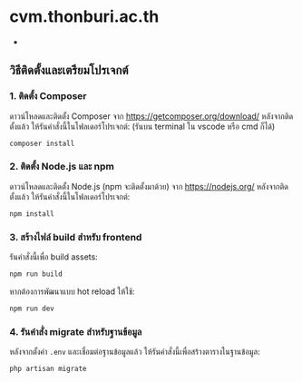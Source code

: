 # cvm.thonburi.ac.th
-
## วิธีติดตั้งและเตรียมโปรเจกต์

### 1. ติดตั้ง Composer
ดาวน์โหลดและติดตั้ง Composer จาก https://getcomposer.org/download/
หลังจากติดตั้งแล้ว ให้รันคำสั่งนี้ในโฟลเดอร์โปรเจกต์:
(รันบน terminal ใน vscode หรือ cmd ก็ได้)
```bash
composer install
```

### 2. ติดตั้ง Node.js และ npm
ดาวน์โหลดและติดตั้ง Node.js (npm จะติดตั้งมาด้วย) จาก https://nodejs.org/
หลังจากติดตั้งแล้ว ให้รันคำสั่งนี้ในโฟลเดอร์โปรเจกต์:

```bash
npm install
```

### 3. สร้างไฟล์ build สำหรับ frontend
รันคำสั่งนี้เพื่อ build assets:

```bash
npm run build
```

หากต้องการพัฒนาแบบ hot reload ให้ใช้:

```bash
npm run dev
```

### 4. รันคำสั่ง migrate สำหรับฐานข้อมูล

หลังจากตั้งค่า `.env` และเชื่อมต่อฐานข้อมูลแล้ว ให้รันคำสั่งนี้เพื่อสร้างตารางในฐานข้อมูล:

```bash
php artisan migrate
```